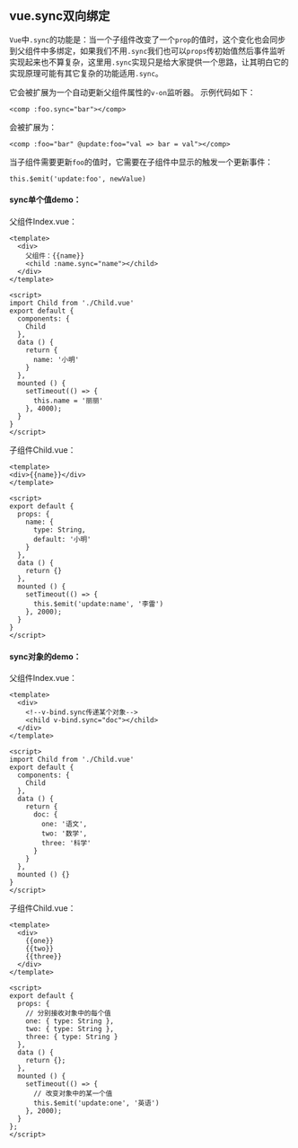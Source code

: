 ## vue.sync双向绑定

`Vue`中`.sync`的功能是：当一个子组件改变了一个`prop`的值时，这个变化也会同步到父组件中多绑定，如果我们不用`.sync`我们也可以`props`传初始值然后事件监听实现起来也不算复杂，这里用`.sync`实现只是给大家提供一个思路，让其明白它的实现原理可能有其它复杂的功能适用`.sync`。


它会被扩展为一个自动更新父组件属性的`v-on`监听器。
示例代码如下：
```
<comp :foo.sync="bar"></comp>
```
会被扩展为：

```
<comp :foo="bar" @update:foo="val => bar = val"></comp>
```

当子组件需要更新`foo`的值时，它需要在子组件中显示的触发一个更新事件：

```
this.$emit('update:foo', newValue)
```

#### sync单个值demo：

父组件Index.vue：
```
<template>
  <div>
    父组件：{{name}}
    <child :name.sync="name"></child>
  </div>
</template>

<script>
import Child from './Child.vue'
export default {
  components: {
    Child
  },
  data () {
    return {
      name: '小明'
    }
  },
  mounted () {
    setTimeout(() => {
      this.name = '丽丽'
    }, 4000);
  }
}
</script>
```

子组件Child.vue：

```
<template>
<div>{{name}}</div>
</template>

<script>
export default {
  props: {
    name: {
      type: String,
      default: '小明'
    }
  },
  data () {
    return {}
  },
  mounted () {
    setTimeout(() => {
      this.$emit('update:name', '李雷')
    }, 2000);
  }
}
</script>
```

#### sync对象的demo：

父组件Index.vue：

```
<template>
  <div>
    <!--v-bind.sync传递某个对象-->
    <child v-bind.sync="doc"></child>
  </div>
</template>

<script>
import Child from './Child.vue'
export default {
  components: {
    Child
  },
  data () {
    return {
      doc: {
        one: '语文',
        two: '数学',
        three: '科学'
      }
    }
  },
  mounted () {}
}
</script>

```

子组件Child.vue：


```
<template>
  <div>
    {{one}}
    {{two}}
    {{three}}
  </div>
</template>

<script>
export default {
  props: {
    // 分别接收对象中的每个值
    one: { type: String },
    two: { type: String },
    three: { type: String }
  },
  data () {
    return {};
  },
  mounted () {
    setTimeout(() => {
      // 改变对象中的某一个值
      this.$emit('update:one', '英语')
    }, 2000);
  }
};
</script>

```

